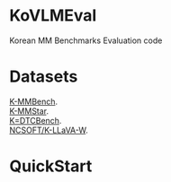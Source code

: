 # KoVLMEval
Korean MM Benchmarks Evaluation code

# Datasets
[K-MMBench](https://huggingface.co/datasets/NCSOFT/K-MMBench).  
[K-MMStar](https://huggingface.co/datasets/NCSOFT/K-MMStar).  
[K=DTCBench](https://huggingface.co/datasets/NCSOFT/K-DTCBench).  
[NCSOFT/K-LLaVA-W](https://huggingface.co/datasets/NCSOFT/K-LLaVA-W).  

# QuickStart
